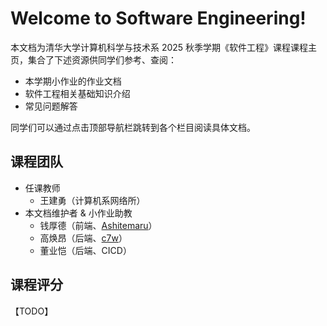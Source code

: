 # Welcome to Software Engineering!

本文档为清华大学计算机科学与技术系 2025 秋季学期《软件工程》课程课程主页，集合了下述资源供同学们参考、查阅：

- 本学期小作业的作业文档
- 软件工程相关基础知识介绍
- 常见问题解答

同学们可以通过点击顶部导航栏跳转到各个栏目阅读具体文档。

## 课程团队

- 任课教师
    - 王建勇（计算机系网络所）
- 本文档维护者 & 小作业助教
    - 钱厚德（前端、[Ashitemaru](https://ashitemaru.github.io)）
    - 高焕昂（后端、[c7w](https://c7w.tech)）
    - 董业恺（后端、CICD）

## 课程评分

【TODO】

<!--
裴丹老师课堂：

- （90%）团队大作业
- （10%）课程研讨

李丹老师课堂：

- （9%）课程小作业
    - （4%）前端小作业
    - （3%）后端小作业
    - （2%）CICD 小作业
- （70%）课程大作业
- （21%）理论书面作业
-->
